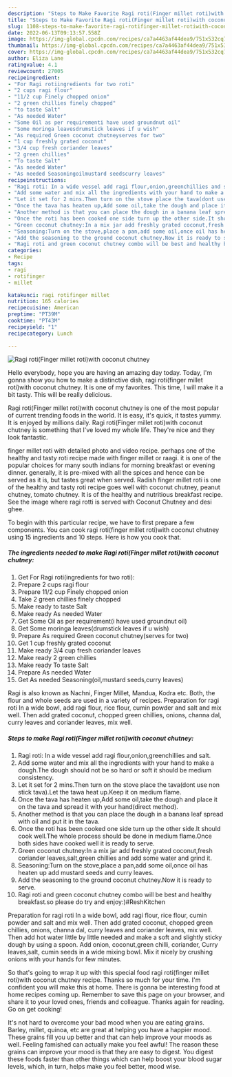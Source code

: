 ```yaml
---
description: "Steps to Make Favorite Ragi roti(Finger millet roti)with coconut chutney"
title: "Steps to Make Favorite Ragi roti(Finger millet roti)with coconut chutney"
slug: 1108-steps-to-make-favorite-ragi-rotifinger-millet-rotiwith-coconut-chutney
date: 2022-06-13T09:13:57.558Z
image: https://img-global.cpcdn.com/recipes/ca7a4463af44dea9/751x532cq70/ragi-rotifinger-millet-rotiwith-coconut-chutney-recipe-main-photo.jpg
thumbnail: https://img-global.cpcdn.com/recipes/ca7a4463af44dea9/751x532cq70/ragi-rotifinger-millet-rotiwith-coconut-chutney-recipe-main-photo.jpg
cover: https://img-global.cpcdn.com/recipes/ca7a4463af44dea9/751x532cq70/ragi-rotifinger-millet-rotiwith-coconut-chutney-recipe-main-photo.jpg
author: Eliza Lane
ratingvalue: 4.1
reviewcount: 27005
recipeingredient:
- "For Ragi rotiingredients for two roti"
- "2 cups ragi flour"
- "11/2 cup Finely chopped onion"
- "2 green chillies finely chopped"
- "to taste Salt"
- "As needed Water"
- "Some Oil as per requirementi have used groundnut oil"
- "Some moringa leavesdrumstick leaves if u wish"
- "As required Green coconut chutneyserves for two"
- "1 cup freshly grated coconut"
- "3/4 cup fresh coriander leaves"
- "2 green chillies"
- "To taste Salt"
- "As needed Water"
- "As needed Seasoningoilmustard seedscurry leaves"
recipeinstructions:
- "Ragi roti: In a wide vessel add ragi flour,onion,greenchillies and salt."
- "Add some water and mix all the ingredients with your hand to make a dough.The dough should not be so hard or soft it should be medium consistency."
- "Let it set for 2 mins.Then turn on the stove place the tava(dont use non stick tava).Let the tawa heat up.Keep it on medium flame."
- "Once the tava has heaten up,Add some oil,take the dough and place it on the tava and spread it with your hand(direct method)."
- "Another method is that you can place the dough in a banana leaf spread with oil and put it in the tava."
- "Once the roti has been cooked one side turn up the other side.It should cook well.The whole process should be done in medium flame.Once both sides have cooked well it is ready to serve."
- "Green coconut chutney:In a mix jar add freshly grated coconut,fresh coriander leaves,salt,green chillies and add some water and grind it."
- "Seasoning:Turn on the stove,place a pan,add some oil,once oil has heaten up add mustard seeds and curry leaves."
- "Add the seasoning to the ground coconut chutney.Now it is ready to serve."
- "Ragi roti and green coconut chutney combo will be best and healthy breakfast.so please do try and enjoy:)#ReshKitchen"
categories:
- Recipe
tags:
- ragi
- rotifinger
- millet

katakunci: ragi rotifinger millet 
nutrition: 165 calories
recipecuisine: American
preptime: "PT39M"
cooktime: "PT43M"
recipeyield: "1"
recipecategory: Lunch

---
```



![Ragi roti(Finger millet roti)with coconut chutney](https://img-global.cpcdn.com/recipes/ca7a4463af44dea9/751x532cq70/ragi-rotifinger-millet-rotiwith-coconut-chutney-recipe-main-photo.jpg)

Hello everybody, hope you are having an amazing day today. Today, I'm gonna show you how to make a distinctive dish, ragi roti(finger millet roti)with coconut chutney. It is one of my favorites. This time, I will make it a bit tasty. This will be really delicious.

Ragi roti(Finger millet roti)with coconut chutney is one of the most popular of current trending foods in the world. It is easy, it's quick, it tastes yummy. It is enjoyed by millions daily. Ragi roti(Finger millet roti)with coconut chutney is something that I've loved my whole life. They're nice and they look fantastic.

finger millet roti with detailed photo and video recipe. perhaps one of the healthy and tasty roti recipe made with finger millet or raagi. it is one of the popular choices for many south indians for morning breakfast or evening dinner. generally, it is pre-mixed with all the spices and hence can be served as it is, but tastes great when served. Radish finger millet roti is one of the healthy and tasty roti recipe goes well with coconut chutney, peanut chutney, tomato chutney. It is of the healthy and nutritious breakfast recipe. See the image where ragi rotti is served with Coconut Chutney and desi ghee.


To begin with this particular recipe, we have to first prepare a few components. You can cook ragi roti(finger millet roti)with coconut chutney using 15 ingredients and 10 steps. Here is how you cook that.

<!--inarticleads1-->

##### The ingredients needed to make Ragi roti(Finger millet roti)with coconut chutney:

1. Get For Ragi roti(ingredients for two roti):
1. Prepare 2 cups ragi flour
1. Prepare 11/2 cup Finely chopped onion
1. Take 2 green chillies finely chopped
1. Make ready to taste Salt
1. Make ready As needed Water
1. Get Some Oil as per requirement(i have used groundnut oil)
1. Get Some moringa leaves(drumstick leaves if u wish)
1. Prepare As required Green coconut chutney(serves for two)
1. Get 1 cup freshly grated coconut
1. Make ready 3/4 cup fresh coriander leaves
1. Make ready 2 green chillies
1. Make ready To taste Salt
1. Prepare As needed Water
1. Get As needed Seasoning(oil,mustard seeds,curry leaves)


Ragi is also known as Nachni, Finger Millet, Mandua, Kodra etc. Both, the flour and whole seeds are used in a variety of recipes. Preparation for ragi roti In a wide bowl, add ragi flour, rice flour, cumin powder and salt and mix well. Then add grated coconut, chopped green chillies, onions, channa dal, curry leaves and coriander leaves, mix well. 

<!--inarticleads2-->

##### Steps to make Ragi roti(Finger millet roti)with coconut chutney:

1. Ragi roti: In a wide vessel add ragi flour,onion,greenchillies and salt.
1. Add some water and mix all the ingredients with your hand to make a dough.The dough should not be so hard or soft it should be medium consistency.
1. Let it set for 2 mins.Then turn on the stove place the tava(dont use non stick tava).Let the tawa heat up.Keep it on medium flame.
1. Once the tava has heaten up,Add some oil,take the dough and place it on the tava and spread it with your hand(direct method).
1. Another method is that you can place the dough in a banana leaf spread with oil and put it in the tava.
1. Once the roti has been cooked one side turn up the other side.It should cook well.The whole process should be done in medium flame.Once both sides have cooked well it is ready to serve.
1. Green coconut chutney:In a mix jar add freshly grated coconut,fresh coriander leaves,salt,green chillies and add some water and grind it.
1. Seasoning:Turn on the stove,place a pan,add some oil,once oil has heaten up add mustard seeds and curry leaves.
1. Add the seasoning to the ground coconut chutney.Now it is ready to serve.
1. Ragi roti and green coconut chutney combo will be best and healthy breakfast.so please do try and enjoy:)#ReshKitchen


Preparation for ragi roti In a wide bowl, add ragi flour, rice flour, cumin powder and salt and mix well. Then add grated coconut, chopped green chillies, onions, channa dal, curry leaves and coriander leaves, mix well. Then add hot water little by little needed and make a soft and slightly sticky dough by using a spoon. Add onion, coconut,green chilli, coriander, Curry leaves,salt, cumin seeds in a wide mixing bowl. Mix it nicely by crushing onions with your hands for few minutes. 

So that's going to wrap it up with this special food ragi roti(finger millet roti)with coconut chutney recipe. Thanks so much for your time. I'm confident you will make this at home. There is gonna be interesting food at home recipes coming up. Remember to save this page on your browser, and share it to your loved ones, friends and colleague. Thanks again for reading. Go on get cooking!

It's not hard to overcome your bad mood when you are eating grains. Barley, millet, quinoa, etc are great at helping you have a happier mood. These grains fill you up better and that can help improve your moods as well. Feeling famished can actually make you feel awful! The reason these grains can improve your mood is that they are easy to digest. You digest these foods faster than other things which can help boost your blood sugar levels, which, in turn, helps make you feel better, mood wise.
